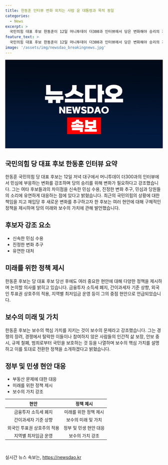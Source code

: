 ```yaml
---
title: 한동훈 인터뷰 변화 외치는 사람 윤 대통령과 목적 동일
categories:
  - News
excerpt: >
  국민의힘 대표 후보 한동훈이 12일 머니투데이 더300과 인터뷰에서 당은 변화해야 승리의 기반을 만들 수 있다며 민심을 따르고 당원과 민심의 소리를 경청하겠다고 전했다. 전당대회 출마 선언 이후 채상병 특검법 제안으로 관심을 끌었으며, 경쟁과 안보 중시, 규제 철폐 등을 강조하며 청년세대에 호소했다. 정권 재창출 다짐과 여의도연구원 개혁 등을 약속했다.
feature_text: >
  국민의힘 대표 후보 한동훈이 12일 머니투데이 더300과 인터뷰에서 당은 변화해야 승리의 기반을 만들 수 있다며 민심을 따르고 당원과 민심의 소리를 경청하겠다고 전했다. 전당대회 출마 선언 이후 채상병 특검법 제안으로 관심을 끌었으며, 경쟁과 안보 중시, 규제 철폐 등을 강조하며 청년세대에 호소했다. 정권 재창출 다짐과 여의도연구원 개혁 등을 약속했다.
image: '/assets/img/newsdao_breakingnews.jpg'
---
```


<p><img src="/assets/img/newsdao_breakingnews.jpg" alt="cryptoinkorea 속보" /></p>

<h2 data-ke-size="size26">국민의힘 당 대표 후보 한동훈 인터뷰 요약</h2>

<p data-ke-size="size16">한동훈 국민의힘 당 대표 후보는 12일 저녁 대구에서 머니투데이 더300과의 인터뷰에서 민심에 부응하는 변화를 강조하며 당의 승리를 위해 변화가 필요하다고 강조했습니다. 그는 여타 후보들과의 차이점을 신속한 민심 수용, 진정한 변화 추구, 민심과 당원들의 소리에 유연하게 대응하는 점에 있다고 밝혔습니다. 최근의 국민의힘의 상황에 대한 책임을 지고 재입당 후 새로운 변화를 추구하고자 한 후보는 여러 현안에 대해 구체적인 정책을 제시하며 당의 미래와 보수의 가치에 관해 발언했습니다.</p>

<h2 data-ke-size="size26">후보자 강조 요소</h2>

<ul>
<li>신속한 민심 수용</li>
<li>진정한 변화 추구</li>
<li>유연한 대처</li>
</ul>

<h2 data-ke-size="size26">미래를 위한 정책 제시</h2>

<p data-ke-size="size16">한동훈 후보는 당 대표 후보 당선 후에도 여러 중요한 현안에 대해 다양한 정책을 제시하며 논의할 의사를 밝히고 있습니다. 금융투자 소득세 폐지, 간이과세자 기준 상향, 외국인 투표권 상호주의 적용, 지역별 최저임금 운영 등이 그의 중점 현안으로 언급되었습니다.</p>

<h2 data-ke-size="size26">보수의 미래 및 가치</h2>

<p data-ke-size="size16">한동훈 후보는 보수의 핵심 가치를 지키는 것이 보수의 문제라고 강조했습니다. 그는 경쟁의 장려, 경쟁에서 탈락한 이들이나 참여하지 않은 사람들의 인간적 삶 보장, 안보 중시, 규제 철폐, 범죄로부터 국민을 보호하는 것 등을 나열하며 보수의 핵심 가치를 설명하고 이를 토대로 전환한 정책을 소개하겠다고 밝혔습니다.</p>

<h2 data-ke-size="size26">정부 및 민생 현안 대응</h2>

<ul>
<li>부동산 문제에 대한 대응</li>
<li>미래를 위한 정책 제시</li>
<li>보수의 가치 강조</li>
</ul>

<table>
<thead>
<tr>
<th style="text-align: center;">현안</th>
<th style="text-align: center;">정책 제시</th>
</tr>
</thead>
<tbody>
<tr>
<td style="text-align: center;">금융투자 소득세 폐지</td>
<td style="text-align: center;">미래를 위한 정책 제시</td>
</tr>
<tr>
<td style="text-align: center;">간이과세자 기준 상향</td>
<td style="text-align: center;">보수의 미래 및 가치</td>
</tr>
<tr>
<td style="text-align: center;">외국인 투표권 상호주의 적용</td>
<td style="text-align: center;">정부 및 민생 현안 대응</td>
</tr>
<tr>
<td style="text-align: center;">지역별 최저임금 운영</td>
<td style="text-align: center;">보수의 가치 강조</td>
</tr>
</tbody>
</table>

<p data-ke-size="size16">&nbsp;</p>
실시간 뉴스 속보는, <a href="https://newsdao.kr" rel="dofollow">https://newsdao.kr</a>


